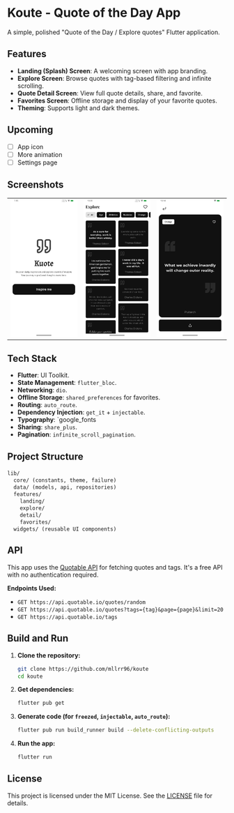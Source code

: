 # Koute - Quote of the Day App

A simple, polished "Quote of the Day / Explore quotes" Flutter application.

## Features

- **Landing (Splash) Screen**: A welcoming screen with app branding.
- **Explore Screen**: Browse quotes with tag-based filtering and infinite scrolling.
- **Quote Detail Screen**: View full quote details, share, and favorite.
- **Favorites Screen**: Offline storage and display of your favorite quotes.
- **Theming**: Supports light and dark themes.

## Upcoming

- [ ] App icon
- [ ] More animation
- [ ] Settings page

## Screenshots
<div style="text-align: center">
    <table>
        <tr>
            <td style="text-align: center">
                <img src="https://github.com/mllrr96/koute/blob/main/assets/screenshots/landing.png" width="220" alt="landing screen"/>
            </td>            
            <td style="text-align: center">
                <img src="https://github.com/mllrr96/koute/blob/main/assets/screenshots/explore.png" width="220" alt="explore screen"/>
            </td>   
            <td style="text-align: center">
                <img src="https://github.com/mllrr96/koute/blob/main/assets/screenshots/quote.png" width="220" alt="quote details screen"/>
            </td>      
        </tr>
    </table>
</div>

## Tech Stack

- **Flutter**: UI Toolkit.
- **State Management**: `flutter_bloc`.
- **Networking**: `dio`.
- **Offline Storage**: `shared_preferences` for favorites.
- **Routing**: `auto_route`.
- **Dependency Injection**: `get_it` + `injectable`.
- **Typography**: `google_fonts
- **Sharing**: `share_plus`.
- **Pagination**: `infinite_scroll_pagination`.

## Project Structure

```
lib/
  core/ (constants, theme, failure)
  data/ (models, api, repositories)
  features/
    landing/
    explore/
    detail/
    favorites/
  widgets/ (reusable UI components)
```

## API

This app uses the [Quotable API](https://github.com/lukePeavey/quotable) for fetching quotes and tags. It's a free API with no authentication required.

**Endpoints Used:**
- `GET https://api.quotable.io/quotes/random`
- `GET https://api.quotable.io/quotes?tags={tag}&page={page}&limit=20`
- `GET https://api.quotable.io/tags`

## Build and Run

1.  **Clone the repository:**
    ```bash
    git clone https://github.com/mllrr96/koute
    cd koute
    ```

2.  **Get dependencies:**
    ```bash
    flutter pub get
    ```

3.  **Generate code (for `freezed`, `injectable`, `auto_route`):**
    ```bash
    flutter pub run build_runner build --delete-conflicting-outputs
    ```

4.  **Run the app:**
    ```bash
    flutter run
    ```

## License
This project is licensed under the MIT License. See the [LICENSE](https://github.com/mllrr96/koute/blob/main/LICENSE) file for details.
